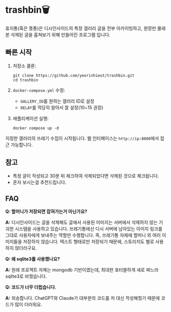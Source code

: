 # trashbin🗑️

휴지통(혹은 똥통)은 디시인사이드의 특정 갤러리 글을 전부 아카이빙하고, 완장만 몰래 본 삭제된 글을 훔쳐보기 위해 만들어진 프로그램 입니다.

## 빠른 시작

1. 저장소 클론:
   ```
   git clone https://github.com/yeorinhieut/trashbin.git
   cd trashbin
   ```

2. `docker-compose.yml` 수정:
   - `GALLERY_ID`를 원하는 갤러리 ID로 설정
   - `DELAY`를 적당히 알아서 잘 설정(10~15 권장)

3. 애플리케이션 실행:
   ```
   docker compose up -d
   ```

지정한 갤러리의 쓰레기 수집이 시작됩니다. 웹 인터페이스는 `http://ip:8000`에서 접근 가능합니다.

## 참고

- 특정 글이 작성되고 30분 뒤 체크하여 삭제되었다면 삭제된 것으로 체크됩니다.
- 혼자 보시는걸 추천드립니다.

## FAQ

**Q: 할머니가 저장되면 잡혀가는거 아닌가요?**

**A:** 디시인사이드는 글을 삭제해도 글에서 사용된 이미지는 서버에서 삭제하지 않는 기괴한 시스템을 사용하고 있습니다.
쓰레기통에선 디시 서버에 남아있는 이미지 링크를 그대로 사용자에게 보내주는 역할만 수행합니다.
즉, 쓰레기통 자체에 할머니 외 여러 이미지들을 저장하지 않습니다.
텍스트 형태로만 저장되기 때문에, 스토리지도 별로 사용하지 않더라구요.


**Q: 왜 sqlite3를 사용했나요?**

**A:** 원래 프로젝트 자체는 mongodb 기반이였는데, 최대한 포터블하게 새로 짜느라 sqlite3로 바꿨습니다.


**Q: 코드가 너무 더럽습니다.**

**A:** 죄송합니다. ChatGPT와 Claude가 대부분의 코드를 저 대신 작성해줬기 때문에 코드가 많이 더러워요.
